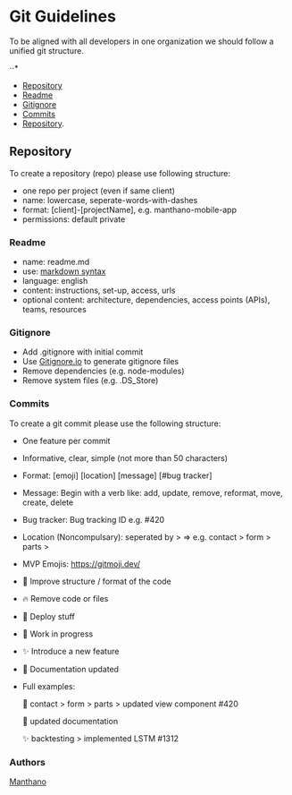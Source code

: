 # Git Guidelines

To be aligned with all developers in one organization we should follow a unified git structure.

⋅⋅*
- [Repository](#Repository)
- [Readme](#Readme)
- [Gitignore](#Gitignore)
- [Commits](#Commits)
- [Repository](#Authors).

## Repository

To create a repository (repo) please use following structure:
- one repo per project (even if same client)
- name: lowercase, seperate-words-with-dashes
- format: [client]-[projectName], e.g. manthano-mobile-app
- permissions: default private

### Readme
- name: readme.md
- use: <a href="https://github.com/adam-p/markdown-here/wiki/Markdown-Cheatsheet">markdown syntax</a> 
- language: english
- content: instructions, set-up, access, urls
- optional content: architecture, dependencies, access points (APIs), teams, resources

### Gitignore
- Add .gitignore with initial commit
- Use <a href="https://gitignore.io" rel="nofollow">Gitignore.io</a> to generate gitignore files
- Remove dependencies (e.g. node-modules)
- Remove system files (e.g. .DS_Store)

### Commits

To create a git commit please use the following structure:
- One feature per commit
- Informative, clear, simple (not more than 50 characters)
- Format: [emoji] [location] [message] [#bug tracker]
- Message: Begin with a verb like: add, update, remove, reformat, move, create, delete
- Bug tracker: Bug tracking ID e.g. #420
- Location (Noncompulsary): seperated by > => e.g. contact > form > parts >

- MVP Emojis: <a href="https://gitmoji.dev/">https://gitmoji.dev/</a>
- :art: Improve structure / format of the code
- :fire: Remove code or files
- :rocket: Deploy stuff
- :construction: Work in progress
- :sparkles: Introduce a new feature
- :memo: Documentation updated
- Full examples: <p>
:art: contact > form > parts > updated view component #420 <p>
:memo: updated documentation <p>
:sparkles: backtesting > implemented LSTM #1312 <p>

### Authors

<a href="https://github.com/Man7hano">Manthano</a>
